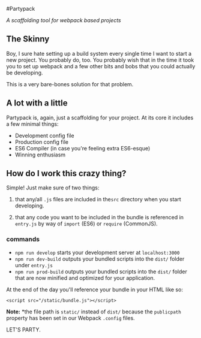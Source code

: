#Partypack

*A scaffolding tool for webpack based projects*

## The Skinny

Boy, I sure hate setting up a build system every single time I want to start a new project. You probably do, too. You probably wish that in the time it took you to set up webpack and a few other bits and bobs that you could actually be developing. 

This is a very bare-bones solution for that problem.

## A lot with a little

Partypack is, again, just a scaffolding for your project. At its core it includes a few minimal things:

 - Development config file
 - Production config file
 - ES6 Compiler (in case you're feeling extra ES6-esque)
 - Winning enthusiasm

## How do I work this crazy thing?

Simple! Just make sure of two things: 

 1. that any/all `.js` files are included in the`src` directory when you start developing.

 2. that any code you want to be included in the bundle is referenced in `entry.js` by way of `import` (ES6) or `require` (CommonJS).

### commands

 - `npm run develop` starts your development server at `localhost:3000`
 - `npm run dev-build` outputs your bundled scripts into the `dist/` folder under `entry.js`
 - `npm run prod-build` outputs your bundled scripts into the `dist/` folder that are now minified and optimized for your application.

 At the end of the day you'll reference your bundle in your HTML like so:

 `<script src="/static/bundle.js"></script>`

 **Note:** *the file path is `static/` instead of `dist/` because the `publicpath` property has been set in our Webpack `.config` files.

 LET'S PARTY. 



